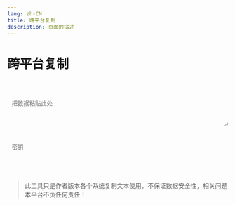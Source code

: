 ```yaml
---
lang: zh-CN   
title: 跨平台复制  
description: 页面的描述
---
```


# 跨平台复制

<br>
<br>
<label style="display: flex;">
   <textarea class="transfer-textarea" placeholder="把数据粘贴此处" v-model="value"></textarea>
</label>
<br><br>
<label>
    <input type="password" v-model="key" class="transfer-input" placeholder="密钥"/>
</label>
<br><br>
<label>
    <M-Button @click="push()" class="transfer-push" :isLoading="pushBtnLoading" text="提交"></M-Button>
    &nbsp;&nbsp; 
    <M-Button @click="pull()" class="transfer-pull" :isLoading="pullBtnLoading" text="获取"></M-Button>
</label>
<span class="copy" @click="copy()"></span>
<br><br>  

> 此工具只是作者版本各个系统复制文本使用，不保证数据安全性，相关问题本平台不负任何责任！



<script>

import Clipboard from "clipboard";

export default {
  name: 'Transfer',
  data(){
    return {
        value: "",
        key: "",
        data: "",
        pushBtnLoading: false,
        pullBtnLoading: false,
    }
  },
  methods: {
    push() {
        if (!this.value) {
            $warning("没有内容可提交！");
            return;
        }
        this.pushBtnLoading = true;
        $api.transferPush(this.value, this.key, () => {
           setTimeout(() => {
               this.pushBtnLoading = false;
               $success("提交成功！");
           }, 200);
        },() => {
            this.pushBtnLoading = false;
        })
    },
    async pull() {
       this.pullBtnLoading = true;
       await $api.transferPull(this.key, (data) => {
           this.data = data;
           setTimeout(() => {
               this.pullBtnLoading = false;
               if(!data || data === "None") {
                   $warning("暂无数据可复制！");
                   return;
               }
               $('.copy').click();
           }, 200);
       }, () => {
           this.pullBtnLoading = false; 
       });
    },
    copy(){
        let clipboard = new Clipboard('.copy', {
          text:  () => {
            return this.data;
          },
        });
        clipboard.on('success', function () {
          $success("复制成功！");
          clipboard.destroy();
        });
        clipboard.on('error', function () {
          $warning("不支持复制哦！");
          clipboard.destroy();
        });
    },
  },
  mounted() {
  },
}
</script>

<style scoped>

.transfer-input{
    transition: background-color var(--t-color), border-color var(--t-color);
    border-radius: 5px;
    height: 26px;
    color: var(--c-text);
    border: 1px solid var(--c-border);
    outline: none;
    background-color: var(--c-bg);
    padding-left : 0.75em;
}
.transfer-textarea{
    overflow: hidden;
    overflow-wrap: break-word; 
    max-height: 400px;
    min-height: 72px;
    resize: vertical;
    width: 100%;
    max-width: 100%;
    border-radius: 5px;
    outline: none;
    background-color: var(--c-bg);
    transition: background-color var(--t-color),border-color var(--t-color);
    color: var(--c-text);
    padding: 0.75em;
    border: 1px solid var(--c-border);
}

.transfer-push{
    color: var(--c-bg) !important;
    background-color: var(--c-brand) !important;
}
.transfer-push:hover {
    background-color: var(--c-brand-light) !important;
    border-color: var(--c-brand) !important;
}
</style>

<AdsbyGoogle slot="7889564278" layout="in-article"/>

<Comment></Comment>
